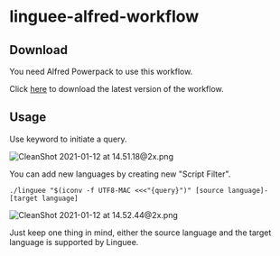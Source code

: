 # linguee-alfred-workflow

## Download

You need Alfred Powerpack to use this workflow.

Click [here](https://github.com/geekdada/linguee-alfred-workflow/releases/latest/download/alfred.alfredworkflow) to download the latest version of the workflow.

## Usage

Use keyword to initiate a query.

![CleanShot 2021-01-12 at 14.51.18@2x.png](https://i.loli.net/2021/01/12/B6sInMZTmS2dfCa.png)

You can add new languages by creating new "Script Filter".

```
./linguee "$(iconv -f UTF8-MAC <<<"{query}")" [source language]-[target language]
```

![CleanShot 2021-01-12 at 14.52.44@2x.png](https://i.loli.net/2021/01/12/QqMLPzRUIyVlprB.png)

Just keep one thing in mind, either the source language and the target language is supported by Linguee.